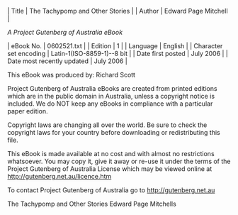| Title | The Tachypomp and Other Stories | 
| Author | Edward Page Mitchell |

*A Project Gutenberg of Australia eBook*

| eBook No. | 0602521.txt |
| Edition | 1 |
| Language | English |
| Character set encoding | Latin-1(ISO-8859-1)--8 bit |
| Date first posted | July 2006 |
| Date most recently updated | July 2006 |

This eBook was produced by: Richard Scott

Project Gutenberg of Australia eBooks are created from printed editions
which are in the public domain in Australia, unless a copyright notice
is included. We do NOT keep any eBooks in compliance with a particular
paper edition.

Copyright laws are changing all over the world. Be sure to check the
copyright laws for your country before downloading or redistributing this
file.

This eBook is made available at no cost and with almost no restrictions
whatsoever. You may copy it, give it away or re-use it under the terms
of the Project Gutenberg of Australia License which may be viewed online at
<a href="http://gutenberg.net.au/licence.html">http://gutenberg.net.au/licence.htm</a>


To contact Project Gutenberg of Australia go to <a href="http://gutenberg.net.au">http://gutenberg.net.au</a>

The Tachypomp and Other Stories
Edward Page Mitchells

